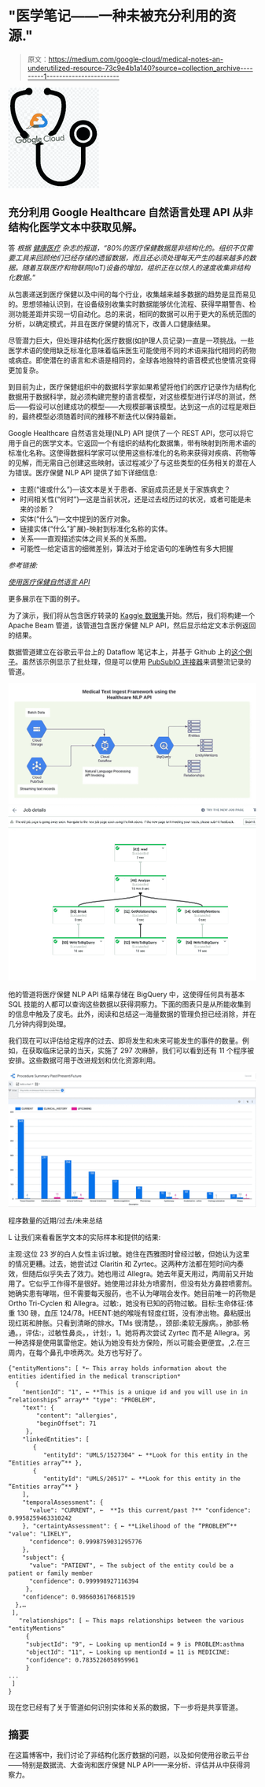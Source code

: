 # "医学笔记——一种未被充分利用的资源."

> 原文：<https://medium.com/google-cloud/medical-notes-an-underutilized-resource-73c9e4b1a140?source=collection_archive---------1----------------------->

![](img/a79ee9969093dfb0623bab42d2677130.png)

## 充分利用 Google Healthcare 自然语言处理 API 从非结构化医学文本中获取见解。

答 *根据* [*健康医疗*](https://hitinfrastructure.com/news/unstructured-healthcare-data-needs-advanced-machine-learning-tools#:~:text=About%2080%20percent%20of%20healthcare,of%20Things%20(IoT)%20devices.) *杂志的报道，“80%的医疗保健数据是非结构化的。组织不仅需要工具来回顾他们已经存储的遗留数据，而且还必须处理每天产生的越来越多的数据。随着互联医疗和物联网(IoT)设备的增加，组织正在以惊人的速度收集非结构化数据。*”

从包裹递送到医疗保健以及中间的每个行业，收集越来越多数据的趋势是显而易见的。思想领袖认识到，在设备级别收集实时数据能够优化流程、获得早期警告、检测功能差距并实现一切自动化。总的来说，相同的数据可以用于更大的系统范围的分析，以确定模式，并且在医疗保健的情况下，改善人口健康结果。

尽管潜力巨大，但处理非结构化医疗数据(如护理人员记录)一直是一项挑战。一些医学术语的使用缺乏标准化意味着临床医生可能使用不同的术语来指代相同的药物或病症。即使潜在的语言和术语是相同的，全球各地独特的语音模式也使情况变得更加复杂。

到目前为止，医疗保健组织中的数据科学家如果希望将他们的医疗记录作为结构化数据用于数据科学，就必须构建完整的语言模型，对这些模型进行详尽的测试，然后——假设可以创建成功的模型——大规模部署该模型。达到这一点的过程是艰巨的，最终模型必须随着时间的推移不断迭代以保持最新。

Google Healthcare 自然语言处理(NLP) API 提供了一个 REST API，您可以将它用于自己的医学文本。它返回一个有组织的结构化数据集，带有映射到所用术语的标准化名称。这使得数据科学家可以使用这些标准化的名称来获得对疾病、药物等的见解，而无需自己创建这些映射。该过程减少了与这些类型的任务相关的潜在人为错误。医疗保健 NLP API 提供了如下详细信息:

*   主题(“谁或什么”)—该文本是关于患者、家庭成员还是关于家族病史？
*   时间相关性(“何时”)—这是当前状况，还是过去经历过的状况，或者可能是未来的诊断？
*   实体(“什么”)—文中提到的医疗对象。
*   链接实体(“什么”扩展)-映射到标准化名称的实体。
*   关系——直观描述实体之间关系的关系图。
*   可能性—给定语言的细微差别，算法对于给定语句的准确性有多大把握

*参考链接:*

[*使用医疗保健自然语言 API*](https://cloud.google.com/healthcare/docs/how-tos/nlp)

更多展示在下面的例子。

为了演示，我们将从包含医疗转录的 [Kaggle 数据集](https://www.kaggle.com/tboyle10/medicaltranscriptions)开始。然后，我们将构建一个 Apache Beam 管道，该管道包含医疗保健 NLP API，然后显示给定文本示例返回的结果。

数据管道建立在谷歌云平台上的 Dataflow 笔记本上，并基于 Github 上的[这个例子](https://github.com/rasalt/healthcarenlp/blob/main/nlp_public.ipynb)。虽然该示例显示了批处理，但是可以使用 [PubSubIO 连接器](https://beam.apache.org/releases/javadoc/2.26.0/org/apache/beam/sdk/io/gcp/pubsub/PubsubIO.html)来调整流记录的管道。

![](img/cfaafeb8a7c1a8553f434fa7011f41e5.png)![](img/25550e6b64a8ee9b425730a8ff816e1f.png)

他的管道将医疗保健 NLP API 结果存储在 BigQuery 中，这使得任何具有基本 SQL 技能的人都可以查询这些数据以获得洞察力。下面的图表只是从所能收集到的信息中触及了皮毛。此外，阅读和总结这一海量数据的管理负担已经消除，并在几分钟内得到处理。

我们现在可以评估给定程序的过去、即将发生和未来可能发生的事件的数量。例如，在获取临床记录的当天，实施了 297 次麻醉，我们可以看到还有 11 个程序被安排。这些数据可用于改进规划和优化资源利用。

![](img/e5b262a97bf95679a9ced2e3deb45846.png)

程序数量的近期/过去/未来总结

L 让我们来看看医学文本的实际样本和提供的结果:

主观:这位 23 岁的白人女性主诉过敏。她住在西雅图时曾经过敏，但她认为这里的情况更糟。过去，她尝试过 Claritin 和 Zyrtec。这两种方法都在短时间内奏效，但随后似乎失去了效力。她也用过 Allegra。她去年夏天用过，两周前又开始用了。它似乎工作得不是很好。她使用过非处方喷雾剂，但没有处方鼻腔喷雾剂。她确实患有哮喘，但不需要每天服药，也不认为哮喘会发作。她目前唯一的药物是 Ortho Tri-Cyclen 和 Allegra。过敏:，她没有已知的药物过敏。目标:生命体征:体重 130 磅，血压 124/78。HEENT:她的喉咙有轻度红斑，没有渗出物。鼻粘膜出现红斑和肿胀。只看到清晰的排水。TMs 很清楚。，颈部:柔软无腺病。，肺部:畅通。，评估:，过敏性鼻炎。，计划:，1。她将再次尝试 Zyrtec 而不是 Allegra。另一种选择是使用氯雷他定。她认为她没有处方保险，所以可能会更便宜。,2.在三周内，在每个鼻孔中喷两次。处方也写好了。

```
{"entityMentions": [ *← This array holds information about the entities identified in the medical transcription*
  {
    "mentionId": "1", ← **This is a unique id and you will use in in     “relationships” array** "type": "PROBLEM",
    "text": {
        "content": "allergies",
        "beginOffset": 71
     },
    "linkedEntities": [
       { 
          "entityId": "UMLS/1527304" ← **Look for this entity in the “Entities array”** },
       {
          "entityId": "UMLS/20517" ← **Look for this entity in the “Entities array”** }
    ],
    "temporalAssessment": {
      "value": "CURRENT", ←  **Is this current/past ?** "confidence": 0.9958259463310242
    }, "certaintyAssessment": { ← **Likelihood of the “PROBLEM”** "value": "LIKELY",
      "confidence": 0.9998759031295776
    },
    "subject": {
      "value": "PATIENT", ← The subject of the entity could be a patient or family member
      "confidence": 0.999998927116394
     },
    "confidence": 0.9866036176681519
  },… 
 ],
   "relationships": [ ← This maps relationships between the various "entityMentions"
     {
     "subjectId": "9", ← Looking up mentionId = 9 is PROBLEM:asthma
     "objectId": "11", ← Looking up mentionId = 11 is MEDICINE:
     "confidence": 0.7835226058959961
     }
...
 ]
}
```

现在您已经有了关于管道如何识别实体和关系的数据，下一步将是共享管道。

## 摘要

在这篇博客中，我们讨论了非结构化医疗数据的问题，以及如何使用谷歌云平台——特别是数据流、大查询和医疗保健 NLP API——来分析、评估并从中获得洞察力。